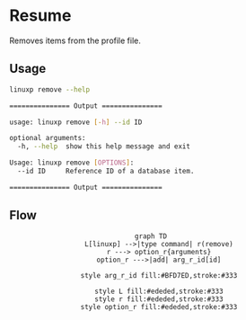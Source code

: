 # Resume

Removes items from the profile file.

## Usage

```bash
linuxp remove --help

=============== Output ===============

usage: linuxp remove [-h] --id ID

optional arguments:
  -h, --help  show this help message and exit

Usage: linuxp remove [OPTIONS]:
  --id ID     Reference ID of a database item.

=============== Output ===============
```

## Flow

<center>

``` mermaid
graph TD
    L[linuxp] -->|type command| r(remove)
    r ---> option_r{arguments}
    option_r --->|add| arg_r_id[id]

    style arg_r_id fill:#BFD7ED,stroke:#333
  
    style L fill:#ededed,stroke:#333
    style r fill:#ededed,stroke:#333
    style option_r fill:#ededed,stroke:#333
```

</center>